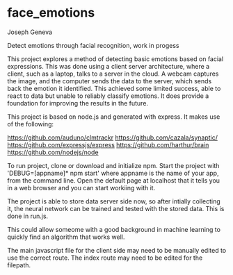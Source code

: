 # face_emotions
Joseph Geneva

Detect emotions through facial recognition, work in progess

This project explores a method of detecting basic emotions based on facial expressions. This was done using a client server architecture, where a client, such as a laptop, talks to a server in the cloud. A webcam captures the image, and the computer sends the data to the server, which sends back the emotion it identified. This achieved some limited success, able to react to data but unable to reliably classify emotions. It does provide a foundation for improving the results in the future.

This project is based on node.js and generated with express. It makes use of the following:

https://github.com/auduno/clmtrackr
https://github.com/cazala/synaptic/
https://github.com/expressjs/express
https://github.com/harthur/brain
https://github.com/nodejs/node

To run project, clone or download and initialize npm. Start the project with 'DEBUG=[appname]* npm start' where appname is the name of your app, from the command line. Open the default page at localhost that it tells you in a web browser and you can start workiing with it.

The project is able to store data server side now, so after intially collecting it, the neural network can be trained and tested with the stored data. This is done in run.js.

This could allow someome with a good background in machine learning to quickly find an algorithm that works well.

The main javascript file for the client side may need to be manually edited to use the correct route. The index route may need to be edited for the filepath.
